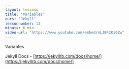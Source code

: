 ```yaml
---
layout: lessons
title: "Variables"
curs: "Jekyll"
lessonnumber: 13
minuts: 6 min
video-url: "https://www.youtube.com/embed/nLJBF2KiOZw"
---
```


Variables

Jekyll Docs - [https://jekyllrb.com/docs/home/](https://jekyllrb.com/docs/home/)

